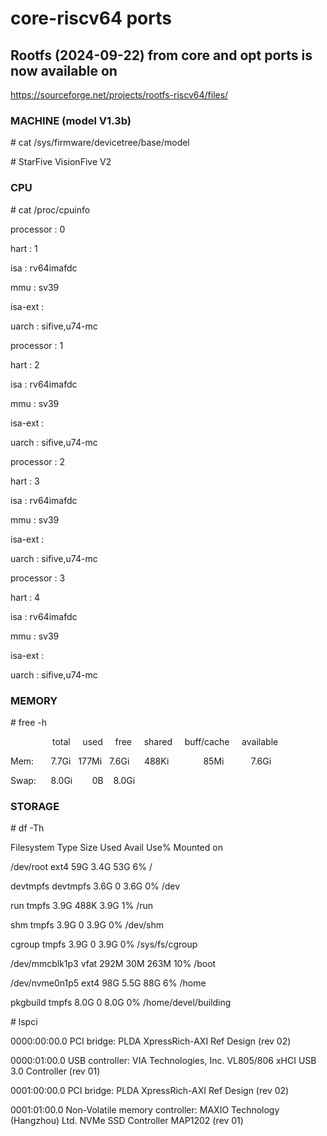 # core-riscv64 ports

## Rootfs (2024-09-22) from core and opt ports is now available on

https://sourceforge.net/projects/rootfs-riscv64/files/


### MACHINE (model V1.3b)
\# cat /sys/firmware/devicetree/base/model

\# StarFive VisionFive V2

### CPU

\# cat /proc/cpuinfo

processor       : 0

hart            : 1

isa             : rv64imafdc

mmu             : sv39

isa-ext         :

uarch           : sifive,u74-mc

processor       : 1

hart            : 2

isa             : rv64imafdc

mmu             : sv39

isa-ext         :

uarch           : sifive,u74-mc

processor       : 2

hart            : 3

isa             : rv64imafdc

mmu             : sv39

isa-ext         :

uarch           : sifive,u74-mc

processor       : 3

hart            : 4

isa             : rv64imafdc

mmu             : sv39

isa-ext         :

uarch           : sifive,u74-mc

### MEMORY
\# free -h

&nbsp;&nbsp;&nbsp;&nbsp;&nbsp;&nbsp;&nbsp;&nbsp;&nbsp;&nbsp;&nbsp;&nbsp;&nbsp;&nbsp;&nbsp;&nbsp;&nbsp;total&nbsp;&nbsp;&nbsp;&nbsp;&nbsp;used&nbsp;&nbsp;&nbsp;&nbsp;&nbsp;free&nbsp;&nbsp;&nbsp;&nbsp;&nbsp;shared&nbsp;&nbsp;&nbsp;&nbsp;&nbsp;buff/cache&nbsp;&nbsp;&nbsp;&nbsp;&nbsp;available

Mem:&nbsp;&nbsp;&nbsp;&nbsp;&nbsp;&nbsp;&nbsp;7.7Gi&nbsp;&nbsp;&nbsp;177Mi&nbsp;&nbsp;&nbsp;7.6Gi&nbsp;&nbsp;&nbsp;&nbsp;&nbsp;&nbsp;488Ki&nbsp;&nbsp;&nbsp;&nbsp;&nbsp;&nbsp;&nbsp;&nbsp;&nbsp;&nbsp;&nbsp;&nbsp;&nbsp;&nbsp;85Mi&nbsp;&nbsp;&nbsp;&nbsp;&nbsp;&nbsp;&nbsp;&nbsp;&nbsp;&nbsp;&nbsp;7.6Gi

Swap:&nbsp;&nbsp;&nbsp;&nbsp;&nbsp;&nbsp;8.0Gi&nbsp;&nbsp;&nbsp;&nbsp;&nbsp;&nbsp;&nbsp;&nbsp;0B&nbsp;&nbsp;&nbsp;&nbsp;8.0Gi

### STORAGE
\# df -Th

Filesystem     Type      Size  Used Avail Use% Mounted on

/dev/root      ext4       59G  3.4G   53G   6% /

devtmpfs       devtmpfs  3.6G     0  3.6G   0% /dev

run            tmpfs     3.9G  488K  3.9G   1% /run

shm            tmpfs     3.9G     0  3.9G   0% /dev/shm

cgroup         tmpfs     3.9G     0  3.9G   0% /sys/fs/cgroup

/dev/mmcblk1p3 vfat      292M   30M  263M  10% /boot

/dev/nvme0n1p5 ext4       98G  5.5G   88G   6% /home

pkgbuild       tmpfs     8.0G     0  8.0G   0% /home/devel/building

\# lspci

0000:00:00.0 PCI bridge: PLDA XpressRich-AXI Ref Design (rev 02)

0000:01:00.0 USB controller: VIA Technologies, Inc. VL805/806 xHCI USB 3.0 Controller (rev 01)

0001:00:00.0 PCI bridge: PLDA XpressRich-AXI Ref Design (rev 02)

0001:01:00.0 Non-Volatile memory controller: MAXIO Technology (Hangzhou) Ltd. NVMe SSD Controller MAP1202 (rev 01)
